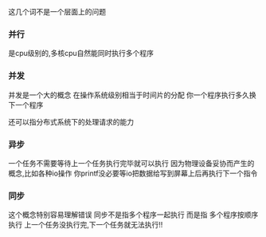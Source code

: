 这几个词不是一个层面上的问题
### 并行
是cpu级别的,多核cpu自然能同时执行多个程序

### 并发
并发是一个大的概念
在操作系统级别相当于时间片的分配
你一个程序执行多久换下一个程序

还可以指分布式系统下的处理请求的能力

### 异步
一个任务不需要等待上一个任务执行完毕就可以执行
因为物理设备妥协而产生的概念,比如各种io操作
你printf没必要等io把数据给写到屏幕上后再执行下一个指令

### 同步
这个概念特别容易理解错误
同步不是指多个程序一起执行
而是指
多个程序按顺序执行
上一个任务没执行完,下一个任务就无法执行!!